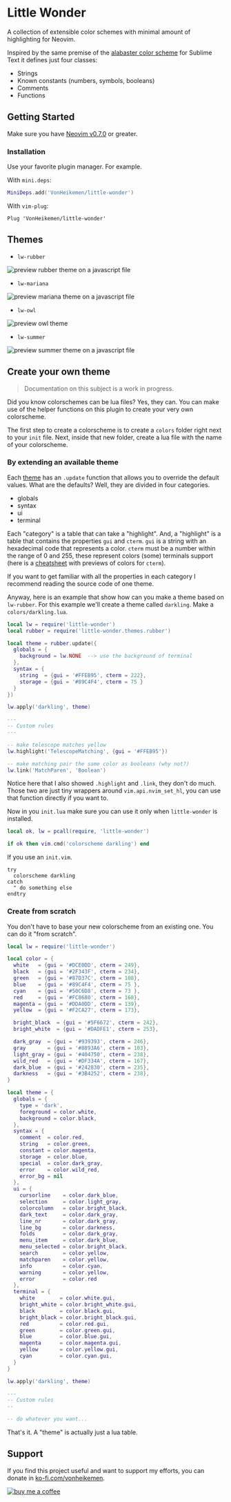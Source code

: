 # Little Wonder

A collection of extensible color schemes with minimal amount of highlighting for Neovim.

Inspired by the same premise of the [alabaster color scheme](https://github.com/tonsky/sublime-scheme-alabaster) for Sublime Text it defines just four classes:

- Strings
- Known constants (numbers, symbols, booleans)
- Comments
- Functions

## Getting Started

Make sure you have [Neovim v0.7.0](https://github.com/neovim/neovim/releases/tag/v0.7.0) or greater.

### Installation

Use your favorite plugin manager. For example.

With `mini.deps`:

```lua
MiniDeps.add('VonHeikemen/little-wonder')
```

With `vim-plug`:

```vim
Plug 'VonHeikemen/little-wonder'
```

## Themes

- `lw-rubber`

![preview rubber theme on a javascript file](https://raw.githubusercontent.com/VonHeikemen/little-wonder/main/assets/screenshot-rubber.png)

- `lw-mariana`

![preview mariana theme on a javascript file](https://raw.githubusercontent.com/VonHeikemen/little-wonder/main/assets/screenshot-mariana.png)

- `lw-owl`

![preview owl theme](https://raw.githubusercontent.com/VonHeikemen/little-wonder/main/assets/screenshot-owl.png)

- `lw-summer`

![preview summer theme on a javascript file](https://raw.githubusercontent.com/VonHeikemen/little-wonder/main/assets/screenshot-summer.png)

## Create your own theme

> Documentation on this subject is a work in progress.

Did you know colorschemes can be lua files? Yes, they can. You can make use of the helper functions on this plugin to create your very own colorscheme.

The first step to create a colorscheme is to create a `colors` folder right next to your `init` file. Next, inside that new folder, create a lua file with the name of your colorscheme.

### By extending an available theme

Each [theme](https://github.com/VonHeikemen/little-wonder/tree/main/lua/themes) has an `.update` function that allows you to override the default values. What are the defaults? Well, they are divided in four categories.

* globals
* syntax
* ui
* terminal

Each "category" is a table that can take a "highlight". And, a "highlight" is a table that contains the properties `gui` and `cterm`. `gui` is a string with an hexadecimal code that represents a color. `cterm` must be a number within the range of 0 and 255, these represent colors (some) terminals support (here is a [cheatsheet](https://www.ditig.com/256-colors-cheat-sheet) with previews of colors for `cterm`).

If you want to get familiar with all the properties in each category I recommend reading the source code of one theme.

Anyway, here is an example that show how can you make a theme based on `lw-rubber`. For this example we'll create a theme called `darkling`. Make a `colors/darkling.lua`.

```lua
local lw = require('little-wonder')
local rubber = require('little-wonder.themes.rubber')

local theme = rubber.update({
  globals = {
    background = lw.NONE  --> use the background of terminal
  },
  syntax = {
    string  = {gui = '#FFEB95', cterm = 222},
    storage = {gui = '#89C4F4', cterm = 75 }
  }
})

lw.apply('darkling', theme)

---
-- Custom rules
---

-- make telescope matches yellow
lw.highlight('TelescopeMatching', {gui = '#FFEB95'})

-- make matching pair the same color as booleans (why not?)
lw.link('MatchParen', 'Boolean')
```

Notice here that I also showed `.highlight` and `.link`, they don't do much. Those two are just tiny wrappers around `vim.api.nvim_set_hl`, you can use that function directly if you want to.

Now in you `init.lua` make sure you can use it only when `little-wonder` is installed.

```lua
local ok, lw = pcall(require, 'little-wonder')

if ok then vim.cmd('colorscheme darkling') end
```

If you use an `init.vim`.

```vim
try
  colorscheme darkling
catch
  " do something else
endtry
```

### Create from scratch

You don't have to base your new colorscheme from an existing one. You can do it "from scratch".

```lua
local lw = require('little-wonder')

local color = {
  white   = {gui = '#DCE0DD', cterm = 249},
  black   = {gui = '#2F343F', cterm = 234},
  green   = {gui = '#87D37C', cterm = 108},
  blue    = {gui = '#89C4F4', cterm = 75 },
  cyan    = {gui = '#50C6D8', cterm = 73 },
  red     = {gui = '#FC8680', cterm = 168},
  magenta = {gui = '#DDA0DD', cterm = 139},
  yellow  = {gui = '#F2CA27', cterm = 173},

  bright_black  = {gui = '#5F6672', cterm = 242},
  bright_white  = {gui = '#DADFE1', cterm = 253},

  dark_gray  = {gui = '#939393', cterm = 246},
  gray       = {gui = '#8893A6', cterm = 103},
  light_gray = {gui = '#404750', cterm = 238},
  wild_red   = {gui = '#DF334A', cterm = 167},
  dark_blue  = {gui = '#242830', cterm = 235},
  darkness   = {gui = '#3B4252', cterm = 238},
}

local theme = {
  globals = {
    type = 'dark',
    foreground = color.white,
    background = color.black,
  },
  syntax = {
    comment  = color.red,
    string   = color.green,
    constant = color.magenta,
    storage  = color.blue,
    special  = color.dark_gray,
    error    = color.wild_red,
    error_bg = nil
  },
  ui = {
    cursorline    = color.dark_blue,
    selection     = color.light_gray,
    colorcolumn   = color.bright_black,
    dark_text     = color.dark_gray,
    line_nr       = color.dark_gray,
    line_bg       = color.darkness,
    folds         = color.dark_gray,
    menu_item     = color.dark_blue,
    menu_selected = color.bright_black,
    search        = color.yellow,
    matchparen    = color.yellow,
    info          = color.cyan,
    warning       = color.yellow,
    error         = color.red
  },
  terminal = {
    white        = color.white.gui,
    bright_white = color.bright_white.gui,
    black        = color.black.gui,
    bright_black = color.bright_black.gui,
    red          = color.red.gui,
    green        = color.green.gui,
    blue         = color.blue.gui,
    magenta      = color.magenta.gui,
    yellow       = color.yellow.gui,
    cyan         = color.cyan.gui,
  }
}

lw.apply('darkling', theme)

---
-- Custom rules
-- 

-- do whatever you want...
```

That's it. A "theme" is actually just a lua table.

## Support

If you find this project useful and want to support my efforts, you can donate in [ko-fi.com/vonheikemen](https://ko-fi.com/vonheikemen).

[![buy me a coffee](https://res.cloudinary.com/vonheikemen/image/upload/v1726766343/gzu1l1mx3ou7jmp0tkvt.webp)](https://ko-fi.com/vonheikemen)

